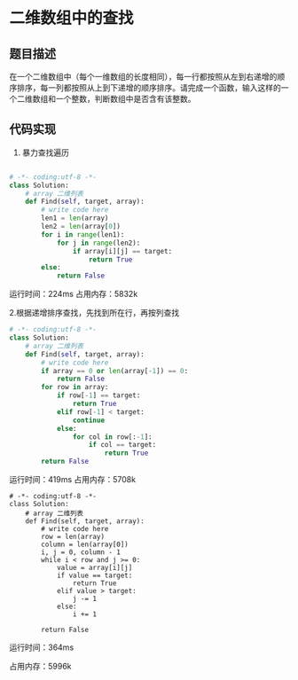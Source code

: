 # 二维数组中的查找


## 题目描述

在一个二维数组中（每个一维数组的长度相同），每一行都按照从左到右递增的顺序排序，每一列都按照从上到下递增的顺序排序。请完成一个函数，输入这样的一个二维数组和一个整数，判断数组中是否含有该整数。


## 代码实现

1. 暴力查找遍历
```python

# -*- coding:utf-8 -*-
class Solution:
    # array 二维列表
    def Find(self, target, array):
        # write code here
        len1 = len(array)
        len2 = len(array[0])
        for i in range(len1):
            for j in range(len2):
                if array[i][j] == target:
                    return True
        else:
            return False
```
运行时间：224ms
占用内存：5832k


2.根据递增排序查找，先找到所在行，再按列查找
```python
# -*- coding:utf-8 -*-
class Solution:
    # array 二维列表
    def Find(self, target, array):
        # write code here
        if array == 0 or len(array[-1]) == 0:
            return False
        for row in array:
            if row[-1] == target:
                return True
            elif row[-1] < target:
                continue
            else:
                for col in row[:-1]:
                    if col == target:
                        return True
        return False
```

运行时间：419ms
占用内存：5708k

```
# -*- coding:utf-8 -*-
class Solution:
    # array 二维列表
    def Find(self, target, array):
        # write code here
        row = len(array)
        column = len(array[0])
        i, j = 0, column - 1
        while i < row and j >= 0:
            value = array[i][j]
            if value == target:
                return True
            elif value > target:
                j -= 1
            else:
                i += 1
            
        return False
```
运行时间：364ms

占用内存：5996k
